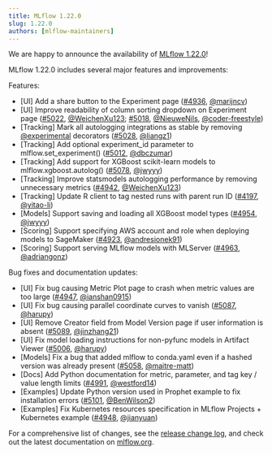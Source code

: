 ```yaml
---
title: MLflow 1.22.0
slug: 1.22.0
authors: [mlflow-maintainers]
---
```


We are happy to announce the availability of [MLflow 1.22.0](https://github.com/mlflow/mlflow/releases/tag/v1.22.0)!

MLflow 1.22.0 includes several major features and improvements:

Features:

- [UI] Add a share button to the Experiment page ([#4936](https://github.com/mlflow/mlflow/pull/4936), [@marijncv](https://github.com/marijncv))
- [UI] Improve readability of column sorting dropdown on Experiment page ([#5022](https://github.com/mlflow/mlflow/pull/5022), [@WeichenXu123](https://github.com/WeichenXu123); [#5018](https://github.com/mlflow/mlflow/pull/5018), [@NieuweNils](https://github.com/NieuweNils), [@coder-freestyle](https://github.com/coder-freestyle))
- [Tracking] Mark all autologging integrations as stable by removing [@experimental](https://github.com/experimental) decorators ([#5028](https://github.com/mlflow/mlflow/pull/5028), [@liangz1](https://github.com/liangz1))
- [Tracking] Add optional experiment_id parameter to mlflow.set_experiment() ([#5012](https://github.com/mlflow/mlflow/pull/5012), [@dbczumar](https://github.com/dbczumar))
- [Tracking] Add support for XGBoost scikit-learn models to mlflow.xgboost.autolog() ([#5078](https://github.com/mlflow/mlflow/pull/5078), [@jwyyy](https://github.com/jwyyy))
- [Tracking] Improve statsmodels autologging performance by removing unnecessary metrics ([#4942](https://github.com/mlflow/mlflow/pull/4942), [@WeichenXu123](https://github.com/WeichenXu123))
- [Tracking] Update R client to tag nested runs with parent run ID ([#4197](https://github.com/mlflow/mlflow/pull/4197), [@yitao-li](https://github.com/yitao-li))
- [Models] Support saving and loading all XGBoost model types ([#4954](https://github.com/mlflow/mlflow/pull/4954), [@jwyyy](https://github.com/jwyyy))
- [Scoring] Support specifying AWS account and role when deploying models to SageMaker ([#4923](https://github.com/mlflow/mlflow/pull/4923), [@andresionek91](https://github.com/andresionek91))
- [Scoring] Support serving MLflow models with MLServer ([#4963](https://github.com/mlflow/mlflow/pull/4963), [@adriangonz](https://github.com/adriangonz))

Bug fixes and documentation updates:

- [UI] Fix bug causing Metric Plot page to crash when metric values are too large ([#4947](https://github.com/mlflow/mlflow/pull/4947), [@ianshan0915](https://github.com/ianshan0915))
- [UI] Fix bug causing parallel coordinate curves to vanish ([#5087](https://github.com/mlflow/mlflow/pull/5087), [@harupy](https://github.com/harupy))
- [UI] Remove Creator field from Model Version page if user information is absent ([#5089](https://github.com/mlflow/mlflow/pull/5089), [@jinzhang21](https://github.com/jinzhang21))
- [UI] Fix model loading instructions for non-pyfunc models in Artifact Viewer ([#5006](https://github.com/mlflow/mlflow/pull/5006), [@harupy](https://github.com/harupy))
- [Models] Fix a bug that added mlflow to conda.yaml even if a hashed version was already present ([#5058](https://github.com/mlflow/mlflow/pull/5058), [@maitre-matt](https://github.com/maitre-matt))
- [Docs] Add Python documentation for metric, parameter, and tag key / value length limits ([#4991](https://github.com/mlflow/mlflow/pull/4991), [@westford14](https://github.com/westford14))
- [Examples] Update Python version used in Prophet example to fix installation errors ([#5101](https://github.com/mlflow/mlflow/pull/5101), [@BenWilson2](https://github.com/BenWilson2))
- [Examples] Fix Kubernetes resources specification in MLflow Projects + Kubernetes example ([#4948](https://github.com/mlflow/mlflow/pull/4948), [@jianyuan](https://github.com/jianyuan))

For a comprehensive list of changes, see the [release change log](https://github.com/mlflow/mlflow/releases/tag/v1.22.0), and check out the latest documentation on [mlflow.org](http://mlflow.org/).
